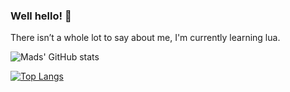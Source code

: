### Well hello! 👋

There isn’t a whole lot to say about me, I'm currently learning lua.

![Mads' GitHub stats](https://github-readme-stats.vercel.app/api?username=MadsLeander&show_icons=true&theme=transparent)

[![Top Langs](https://github-readme-stats.vercel.app/api/top-langs/?username=MadsLeander&layout=compact)](https://github.com/MadsLeander/github-readme-stats)
